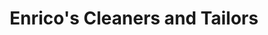 ---
title: "Enrico's Cleaners and Tailors"
url: /mclean/enricos-cleaners-and-tailors/
shop: Wäscherei
---